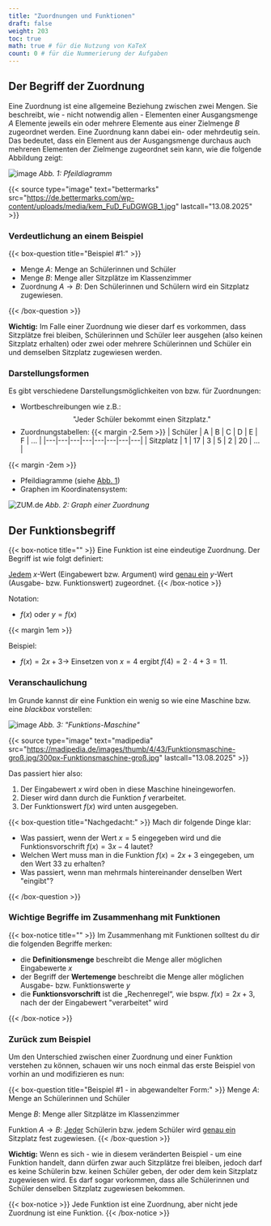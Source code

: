 ```yaml
---
title: "Zuordnungen und Funktionen"
draft: false
weight: 203
toc: true
math: true # für die Nutzung von KaTeX
count: 0 # für die Nummerierung der Aufgaben
---
```


## Der Begriff der Zuordnung

Eine Zuordnung ist eine allgemeine Beziehung zwischen zwei Mengen.
Sie beschreibt, wie - nicht notwendig allen - Elementen einer Ausgangsmenge $A$ Elemente jeweils ein oder mehrere Elemente aus einer Zielmenge $B$ zugeordnet werden.
Eine Zuordnung kann dabei ein- oder mehrdeutig sein. Das bedeutet, dass ein Element aus der Ausgangsmenge durchaus auch mehreren Elementen der Zielmenge zugeordnet sein kann, wie die folgende Abbildung zeigt:

<a name="abb1"></a>
![image](https://de.bettermarks.com/wp-content/uploads/media/kem_FuD_FuDGWGB_1.jpg)
*Abb. 1: Pfeildiagramm*

{{< source type="image" text="bettermarks" src="https://de.bettermarks.com/wp-content/uploads/media/kem_FuD_FuDGWGB_1.jpg" lastcall="13.08.2025" >}}

### Verdeutlichung an einem Beispiel

{{< box-question title="Beispiel #1:" >}}

- Menge $A$: Menge an Schülerinnen und Schüler
- Menge $B$: Menge aller Sitzplätze im Klassenzimmer
- Zuordnung $A \rightarrow B$: Den Schülerinnen und Schülern wird ein Sitzplatz zugewiesen.

{{< /box-question >}}

**Wichtig:** Im Falle einer Zuordnung wie dieser darf es vorkommen, dass Sitzplätze frei bleiben, Schülerinnen und Schüler leer ausgehen (also keinen Sitzplatz erhalten) oder zwei oder mehrere Schülerinnen und Schüler ein und demselben Sitzplatz zugewiesen werden.

### Darstellungsformen

Es gibt verschiedene Darstellungsmöglichkeiten von bzw. für Zuordnungen:

- Wortbeschreibungen wie z.B.:
$$\text{"Jeder Schüler bekommt einen Sitzplatz."}$$
- Zuordnungstabellen:
{{< margin -2.5em >}}
| Schüler | A | B | C | D | E | F | ... |
|---|---|---|---|---|---|---|---|
| Sitzplatz | 1 | 17 | 3 | 5 | 2 | 20 | ... |

{{< margin -2em >}}

- Pfeildiagramme (siehe [Abb. 1](#abb1))
- Graphen im Koordinatensystem:

<a href="abb2"></a>
![ZUM.de](https://projekte.zum.de/images/thumb/5/59/Graph_Schnecke.jpg/300px-Graph_Schnecke.jpg)
*Abb. 2: Graph einer Zuordnung*

## Der Funktionsbegriff

{{< box-notice title="" >}}
Eine Funktion ist eine eindeutige Zuordnung. Der Begriff ist wie folgt definiert:

<u>Jedem</u> $x$-Wert (Eingabewert bzw. Argument) wird <u>genau ein</u> $y$-Wert (Ausgabe- bzw. Funktionswert) zugeordnet.
{{< /box-notice >}}

Notation:

- $f(x)$ oder $y=f(x)$

{{< margin 1em >}}

Beispiel:

- $f(x)=2x+3 \rightarrow$ Einsetzen von $x=4$ ergibt $f(4) = 2 \cdot 4 + 3 = 11$.

### Veranschaulichung

Im Grunde kannst dir eine Funktion ein wenig so wie eine Maschine bzw. eine _blackbox_ vorstellen:

<a name="abb3"></a>
![image](https://madipedia.de/images/thumb/4/43/Funktionsmaschine-groß.jpg/300px-Funktionsmaschine-groß.jpg)
*Abb. 3: "Funktions-Maschine"*

{{< source type="image" text="madipedia" src="https://madipedia.de/images/thumb/4/43/Funktionsmaschine-groß.jpg/300px-Funktionsmaschine-groß.jpg" lastcall="13.08.2025" >}}

Das passiert hier also:

1. Der Eingabewert $x$ wird oben in diese Maschine hineingeworfen.
2. Dieser wird dann durch die Funktion $f$ verarbeitet.
3. Der Funktionswert $f(x)$ wird unten ausgegeben.

{{< box-question title="Nachgedacht:" >}}
Mach dir folgende Dinge klar:

- Was passiert, wenn der Wert $x=5$ eingegeben wird und die Funktionsvorschrift $f(x)=3x-4$ lautet?
- Welchen Wert muss man in die Funktion $f(x)=2x+3$ eingegeben, um den Wert $33$ zu erhalten?
- Was passiert, wenn man mehrmals hintereinander denselben Wert "eingibt"?

{{< /box-question >}}

### Wichtige Begriffe im Zusammenhang mit Funktionen

{{< box-notice title="" >}}
Im Zusammenhang mit Funktionen solltest du dir die folgenden Begriffe merken:

- die **Definitionsmenge** beschreibt die Menge aller möglichen Eingabewerte $x$
- der Begriff der **Wertemenge** beschreibt die Menge aller möglichen Ausgabe- bzw. Funktionswerte $y$
- die **Funktionsvorschrift** ist die „Rechenregel“, wie bspw. $f(x)=2x+3$, nach der der Eingabewert "verarbeitet" wird

{{< /box-notice >}}

### Zurück zum Beispiel

Um den Unterschied zwischen einer Zuordnung und einer Funktion verstehen zu können, schauen wir uns noch einmal das erste Beispiel von vorhin an und modifizieren es nun:

{{< box-question title="Beispiel #1 - in abgewandelter Form:" >}}
Menge $A$: Menge an Schülerinnen und Schüler

Menge $B$: Menge aller Sitzplätze im Klassenzimmer

Funktion $A \rightarrow B$: <u>Jeder</u> Schülerin bzw. jedem Schüler wird <u>genau ein</u> Sitzplatz fest zugewiesen.
{{< /box-question >}}

**Wichtig:** Wenn es sich - wie in diesem veränderten Beispiel - um eine Funktion handelt, dann dürfen zwar auch Sitzplätze frei bleiben, jedoch darf es keine Schülerin bzw. keinen Schüler geben, der oder dem kein Sitzplatz zugewiesen wird. Es darf sogar vorkommen, dass alle Schülerinnen und Schüler denselben Sitzplatz zugewiesen bekommen.

{{< box-notice >}}
Jede Funktion ist eine Zuordnung, aber nicht jede Zuordnung ist eine Funktion.
{{< /box-notice >}}
